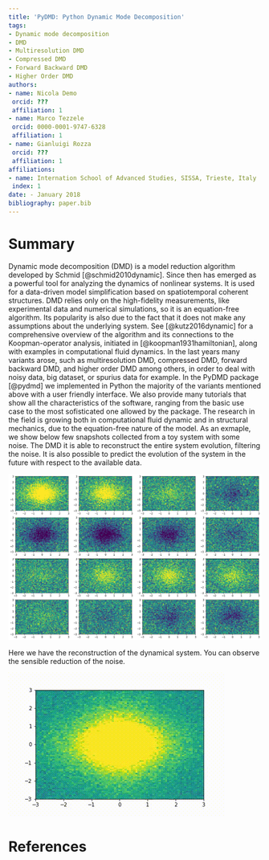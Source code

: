 ```yaml
---
title: 'PyDMD: Python Dynamic Mode Decomposition'
tags:
- Dynamic mode decomposition
- DMD
- Multiresolution DMD
- Compressed DMD
- Forward Backward DMD
- Higher Order DMD
authors:
- name: Nicola Demo
 orcid: ???
 affiliation: 1
- name: Marco Tezzele
 orcid: 0000-0001-9747-6328
 affiliation: 1
- name: Gianluigi Rozza
 orcid: ???
 affiliation: 1
affiliations:
- name: Internation School of Advanced Studies, SISSA, Trieste, Italy
 index: 1
date: - January 2018
bibliography: paper.bib
---
```


# Summary

Dynamic mode decomposition (DMD) is a model reduction algorithm developed by Schmid [@schmid2010dynamic]. Since then has emerged as a powerful tool for analyzing the dynamics of nonlinear systems. It is used for a data-driven model simplification based on spatiotemporal coherent structures. DMD relies only on the high-fidelity measurements, like experimental data and numerical simulations, so it is an equation-free algorithm. Its popularity is also due to the fact that it does not make any assumptions about the underlying system. See [@kutz2016dynamic] for a comprehensive overview of the algorithm and its connections to the Koopman-operator analysis, initiated in [@koopman1931hamiltonian], along with examples in computational fluid dynamics.
In the last years many variants arose, such as multiresolution DMD, compressed DMD, forward backward DMD, and higher order DMD among others, in order to deal with noisy data, big dataset, or spurius data for example. 
In the PyDMD package [@pydmd] we implemented in Python the majority of the variants mentioned above with a user friendly interface. We also provide many tutorials that show all the characteristics of the software, ranging from the basic use case to the most sofisticated one allowed by the package. 
The research in the field is growing both in computational fluid dynamic and in structural mechanics, due to the equation-free nature of the model.
As an exmaple, we show below few snapshots collected from a toy system with some noise. The DMD it is able to reconstruct the entire system evolution, filtering the noise. It is also possible to predict the evolution of the system in the future with respect to the available data.

![Snapshots](../readme/dmd-example.png)

Here we have the reconstruction of the dynamical system. You can observe the sensible reduction of the noise.

![Reconstruction](../readme/dmd-example.gif)


# References